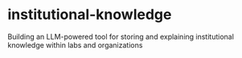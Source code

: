 # institutional-knowledge
Building an LLM-powered tool for storing and explaining institutional knowledge within labs and organizations
